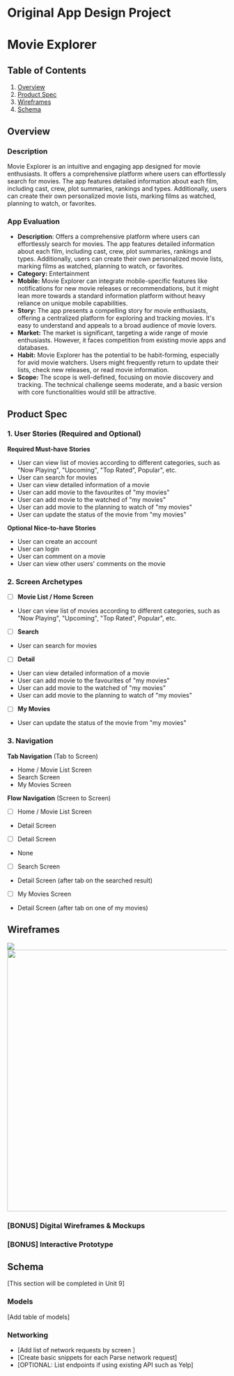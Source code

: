 Original App Design Project 
===

# Movie Explorer

## Table of Contents

1. [Overview](#Overview)
2. [Product Spec](#Product-Spec)
3. [Wireframes](#Wireframes)
4. [Schema](#Schema)

## Overview

### Description

Movie Explorer is an intuitive and engaging app designed for movie enthusiasts. It offers a comprehensive platform where users can effortlessly search for movies. The app features detailed information about each film, including cast, crew, plot summaries, rankings and types. Additionally, users can create their own personalized movie lists, marking films as watched, planning to watch, or favorites. 

### App Evaluation

- **Description**: Offers a comprehensive platform where users can effortlessly search for movies. The app features detailed information about each film, including cast, crew, plot summaries, rankings and types. Additionally, users can create their own personalized movie lists, marking films as watched, planning to watch, or favorites. 
- **Category:** Entertainment
- **Mobile:** Movie Explorer can integrate mobile-specific features like notifications for new movie releases or recommendations, but it might lean more towards a standard information platform without heavy reliance on unique mobile capabilities.
- **Story:** The app presents a compelling story for movie enthusiasts, offering a centralized platform for exploring and tracking movies. It's easy to understand and appeals to a broad audience of movie lovers.
- **Market:** The market is significant, targeting a wide range of movie enthusiasts. However, it faces competition from existing movie apps and databases.
- **Habit:** Movie Explorer has the potential to be habit-forming, especially for avid movie watchers. Users might frequently return to update their lists, check new releases, or read movie information.
- **Scope:** The scope is well-defined, focusing on movie discovery and tracking. The technical challenge seems moderate, and a basic version with core functionalities would still be attractive.

## Product Spec

### 1. User Stories (Required and Optional)

**Required Must-have Stories**

* User can view list of movies according to different categories, such as "Now Playing", "Upcoming", "Top Rated", Popular", etc.
* User can search for movies
* User can view detailed information of a movie
* User can add movie to the favourites of "my movies"
* User can add movie to the watched of "my movies"
* User can add movie to the planning to watch of "my movies"
* User can update the status of the movie from "my movies"

**Optional Nice-to-have Stories**

* User can create an account
* User can login
* User can comment on a movie
* User can view other users' comments on the movie

### 2. Screen Archetypes

- [ ] **Movie List / Home Screen**
* User can view list of movies according to different categories, such as "Now Playing", "Upcoming", "Top Rated", Popular", etc.
- [ ] **Search**
* User can search for movies
- [ ] **Detail**
* User can view detailed information of a movie
* User can add movie to the favourites of "my movies"
* User can add movie to the watched of "my movies"
* User can add movie to the planning to watch of "my movies"
- [ ] **My Movies**
* User can update the status of the movie from "my movies"

### 3. Navigation

**Tab Navigation** (Tab to Screen)

* Home / Movie List Screen
* Search Screen
* My Movies Screen

**Flow Navigation** (Screen to Screen)

- [ ] Home / Movie List Screen
* Detail Screen
- [ ] Detail Screen
* None
- [ ] Search Screen
* Detail Screen (after tab on the searched result)
- [ ] My Movies Screen
* Detail Screen (after tab on one of my movies)

## Wireframes

![](file:///Users/eszyk/Downloads/IMG_9037.JPG)
<img src="file:/Users/eszyk/Downloads/IMG_9037.JPG" width=600>

### [BONUS] Digital Wireframes & Mockups

### [BONUS] Interactive Prototype

## Schema 

[This section will be completed in Unit 9]

### Models

[Add table of models]

### Networking

- [Add list of network requests by screen ]
- [Create basic snippets for each Parse network request]
- [OPTIONAL: List endpoints if using existing API such as Yelp]
